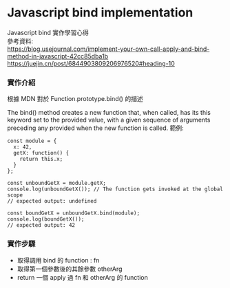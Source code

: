 # Javascript bind implementation

Javascript bind 實作學習心得 <br>
參考資料: <br>
https://blog.usejournal.com/implement-your-own-call-apply-and-bind-method-in-javascript-42cc85dba1b<br>
https://juejin.cn/post/6844903809206976520#heading-10

### 實作介紹

根據 MDN 對於 Function.prototype.bind() 的描述

The bind() method creates a new function that, when called, has its this keyword set to the provided value, with a given sequence of arguments preceding any provided when the new function is called.
範例:

```
const module = {
  x: 42,
  getX: function() {
    return this.x;
  }
};

const unboundGetX = module.getX;
console.log(unboundGetX()); // The function gets invoked at the global scope
// expected output: undefined

const boundGetX = unboundGetX.bind(module);
console.log(boundGetX());
// expected output: 42

```

### 實作步驟

-  取得調用 bind 的 function : fn
-  取得第一個參數後的其餘參數 otherArg
-  return 一個 apply 過 fn 和 otherArg 的 function

